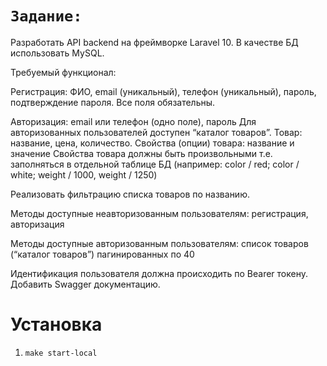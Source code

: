 # `Задание:`

Разработать API backend на фреймворке Laravel 10. В качестве БД использовать MySQL.

Требуемый функционал:

Регистрация: ФИО, email (уникальный), телефон (уникальный), пароль, подтверждение пароля. Все поля обязательны.

Авторизация: email или телефон (одно поле), пароль
Для авторизованных пользователей доступен “каталог товаров”. Товар: название, цена, количество. Свойства (опции) товара: название и значение
Свойства товара должны быть произвольными т.е. заполняться в отдельной таблице БД (например: color / red; color / white; weight / 1000, weight / 1250)

Реализовать фильтрацию списка товаров по названию.

Методы доступные неавторизованным пользователям: регистрация, авторизация

Методы доступные авторизованным пользователям: список товаров (“каталог товаров”) пагинированных по 40

Идентификация пользователя должна происходить по Bearer токену. Добавить Swagger документацию.

# Установка

1. `make start-local`
